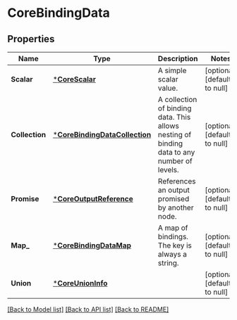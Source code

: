 # CoreBindingData

## Properties
Name | Type | Description | Notes
------------ | ------------- | ------------- | -------------
**Scalar** | [***CoreScalar**](coreScalar.md) | A simple scalar value. | [optional] [default to null]
**Collection** | [***CoreBindingDataCollection**](coreBindingDataCollection.md) | A collection of binding data. This allows nesting of binding data to any number of levels. | [optional] [default to null]
**Promise** | [***CoreOutputReference**](coreOutputReference.md) | References an output promised by another node. | [optional] [default to null]
**Map_** | [***CoreBindingDataMap**](coreBindingDataMap.md) | A map of bindings. The key is always a string. | [optional] [default to null]
**Union** | [***CoreUnionInfo**](coreUnionInfo.md) |  | [optional] [default to null]

[[Back to Model list]](../README.md#documentation-for-models) [[Back to API list]](../README.md#documentation-for-api-endpoints) [[Back to README]](../README.md)


